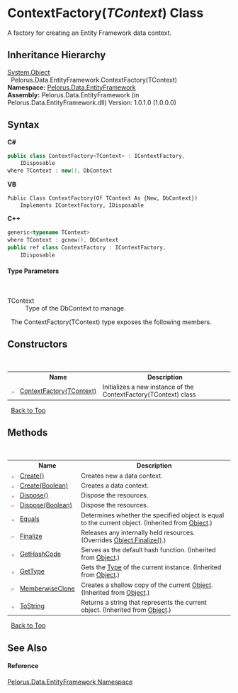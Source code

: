 # ContextFactory(*TContext*) Class
 

A factory for creating an Entity Framework data context.


## Inheritance Hierarchy
<a href="http://msdn2.microsoft.com/en-us/library/e5kfa45b" target="_blank">System.Object</a><br />&nbsp;&nbsp;Pelorus.Data.EntityFramework.ContextFactory(TContext)<br />
**Namespace:**&nbsp;<a href="55312241">Pelorus.Data.EntityFramework</a><br />**Assembly:**&nbsp;Pelorus.Data.EntityFramework (in Pelorus.Data.EntityFramework.dll) Version: 1.0.1.0 (1.0.0.0)

## Syntax

**C#**<br />
``` C#
public class ContextFactory<TContext> : IContextFactory, 
	IDisposable
where TContext : new(), DbContext

```

**VB**<br />
``` VB
Public Class ContextFactory(Of TContext As {New, DbContext})
	Implements IContextFactory, IDisposable
```

**C++**<br />
``` C++
generic<typename TContext>
where TContext : gcnew(), DbContext
public ref class ContextFactory : IContextFactory, 
	IDisposable
```


#### Type Parameters
&nbsp;<dl><dt>TContext</dt><dd>Type of the DbContext to manage.</dd></dl>&nbsp;
The ContextFactory(TContext) type exposes the following members.


## Constructors
&nbsp;<table><tr><th></th><th>Name</th><th>Description</th></tr><tr><td>![Public method](media/pubmethod.gif "Public method")</td><td><a href="9C5B8D24">ContextFactory(TContext)</a></td><td>
Initializes a new instance of the ContextFactory(TContext) class</td></tr></table>&nbsp;
<a href="#contextfactory(*tcontext*)-class">Back to Top</a>

## Methods
&nbsp;<table><tr><th></th><th>Name</th><th>Description</th></tr><tr><td>![Public method](media/pubmethod.gif "Public method")</td><td><a href="98295D53">Create()</a></td><td>
Creates new a data context.</td></tr><tr><td>![Public method](media/pubmethod.gif "Public method")</td><td><a href="5EBABDEB">Create(Boolean)</a></td><td>
Creates a data context.</td></tr><tr><td>![Public method](media/pubmethod.gif "Public method")</td><td><a href="6EDF8C53">Dispose()</a></td><td>
Dispose the resources.</td></tr><tr><td>![Protected method](media/protmethod.gif "Protected method")</td><td><a href="799A2155">Dispose(Boolean)</a></td><td>
Dispose the resources.</td></tr><tr><td>![Public method](media/pubmethod.gif "Public method")</td><td><a href="http://msdn2.microsoft.com/en-us/library/bsc2ak47" target="_blank">Equals</a></td><td>
Determines whether the specified object is equal to the current object.
 (Inherited from <a href="http://msdn2.microsoft.com/en-us/library/e5kfa45b" target="_blank">Object</a>.)</td></tr><tr><td>![Protected method](media/protmethod.gif "Protected method")</td><td><a href="C99DFD80">Finalize</a></td><td>
Releases any internally held resources.
 (Overrides <a href="http://msdn2.microsoft.com/en-us/library/4k87zsw7" target="_blank">Object.Finalize()</a>.)</td></tr><tr><td>![Public method](media/pubmethod.gif "Public method")</td><td><a href="http://msdn2.microsoft.com/en-us/library/zdee4b3y" target="_blank">GetHashCode</a></td><td>
Serves as the default hash function.
 (Inherited from <a href="http://msdn2.microsoft.com/en-us/library/e5kfa45b" target="_blank">Object</a>.)</td></tr><tr><td>![Public method](media/pubmethod.gif "Public method")</td><td><a href="http://msdn2.microsoft.com/en-us/library/dfwy45w9" target="_blank">GetType</a></td><td>
Gets the <a href="http://msdn2.microsoft.com/en-us/library/42892f65" target="_blank">Type</a> of the current instance.
 (Inherited from <a href="http://msdn2.microsoft.com/en-us/library/e5kfa45b" target="_blank">Object</a>.)</td></tr><tr><td>![Protected method](media/protmethod.gif "Protected method")</td><td><a href="http://msdn2.microsoft.com/en-us/library/57ctke0a" target="_blank">MemberwiseClone</a></td><td>
Creates a shallow copy of the current <a href="http://msdn2.microsoft.com/en-us/library/e5kfa45b" target="_blank">Object</a>.
 (Inherited from <a href="http://msdn2.microsoft.com/en-us/library/e5kfa45b" target="_blank">Object</a>.)</td></tr><tr><td>![Public method](media/pubmethod.gif "Public method")</td><td><a href="http://msdn2.microsoft.com/en-us/library/7bxwbwt2" target="_blank">ToString</a></td><td>
Returns a string that represents the current object.
 (Inherited from <a href="http://msdn2.microsoft.com/en-us/library/e5kfa45b" target="_blank">Object</a>.)</td></tr></table>&nbsp;
<a href="#contextfactory(*tcontext*)-class">Back to Top</a>

## See Also


#### Reference
<a href="55312241">Pelorus.Data.EntityFramework Namespace</a><br />